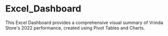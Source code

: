 # Excel_Dashboard
This Excel Dashboard provides a comprehensive visual summary of Vrinda Store's 2022 performance, created using Pivot Tables and Charts.
